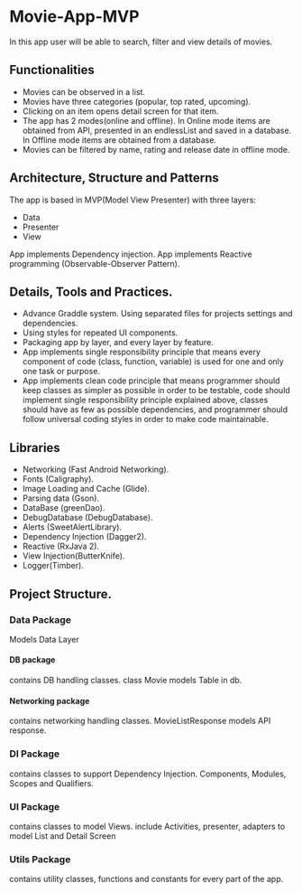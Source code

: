 # Movie-App-MVP

In this app user will be able to search, filter and view details of movies.

## Functionalities

- Movies can be observed in a list.
- Movies have three categories (popular, top rated, upcoming).
- Clicking on an item opens detail screen for that item.
- The app has 2 modes(online and offline). In Online mode items are obtained from API, presented in an endlessList and saved in a database. In Offline mode items are obtained from a database.
- Movies can be filtered by name, rating and release date in offline mode.

## Architecture, Structure and Patterns

The app is based in MVP(Model View Presenter) with three layers:
- Data
- Presenter
- View

App implements Dependency injection.
App implements Reactive programming (Observable-Observer Pattern).

## Details, Tools and Practices.

- Advance Graddle system. Using separated files for projects settings and dependencies.
- Using styles for repeated UI components.
- Packaging app by layer, and every layer by feature.
- App implements single responsibility principle that means every component of code (class, function, variable) is used for one and only one task or purpose.
- App implements clean code principle that means programmer should keep classes as simpler as possible in order to be testable, code should implement single responsibility principle explained above, classes should have as few as possible dependencies, and programmer should follow universal coding styles in order to make code maintainable. 

## Libraries
- Networking (Fast Android Networking).
- Fonts (Caligraphy).
- Image Loading and Cache (Glide).
- Parsing data (Gson).
- DataBase (greenDao).
- DebugDatabase (DebugDatabase).
- Alerts (SweetAlertLibrary).
- Dependency Injection (Dagger2).
- Reactive (RxJava 2).
- View Injection(ButterKnife).
- Logger(Timber).

## Project Structure.

### Data Package
 Models Data Layer

#### DB package
contains DB handling classes. 
class Movie models Table in db.
#### Networking package  
contains networking handling classes. 
MovieListResponse models API response.

### DI Package
contains classes to support Dependency Injection.
Components, Modules, Scopes and Qualifiers.

### UI Package
contains classes to model Views.
include Activities, presenter, adapters to model List and Detail Screen

### Utils Package
contains utility classes, functions and constants for every part of the app.




    

 
  

    
   
    








